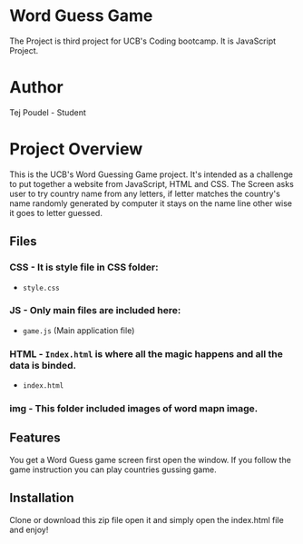 
# Word Guess Game
The Project is third project for UCB's Coding bootcamp. It is JavaScript Project.
# Author
Tej Poudel - Student 

# Project Overview
This is the UCB's Word Guessing Game project. It's intended as a challenge to put together a website from JavaScript, HTML and CSS. The Screen asks user to try country name from any letters, if letter matches the country's name randomly generated by computer it stays on the name line other wise it goes to letter guessed. 

## Files
### CSS - It is style file in CSS folder:
- `style.css`

### JS - Only main files are included here:
- `game.js` (Main application file)

### HTML - `Index.html` is where all the magic happens and all the data is binded.
- `index.html`

### img - This folder included images of word mapn image.

## Features
You get a Word Guess game screen first open the window. If you follow the game instruction you can play countries gussing game.

## Installation
Clone or download this zip file open it and simply open the index.html file and enjoy!